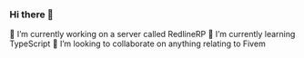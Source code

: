 ### Hi there 👋
🔭 I’m currently working on a server called RedlineRP
🌱 I’m currently learning TypeScript
👯 I’m looking to collaborate on anything relating to Fivem

<!--
**Guccirp2/Guccirp2** is a ✨ _special_ ✨ repository because its `README.md` (this file) appears on your GitHub profile.

Here are some ideas to get you started:

- 🔭 I’m currently working on ...
- 🌱 I’m currently learning ...
- 👯 I’m looking to collaborate on ...
- 🤔 I’m looking for help with ...
- 💬 Ask me about ...
- 📫 How to reach me: ...
- 😄 Pronouns: ...
- ⚡ Fun fact: ...
-->
